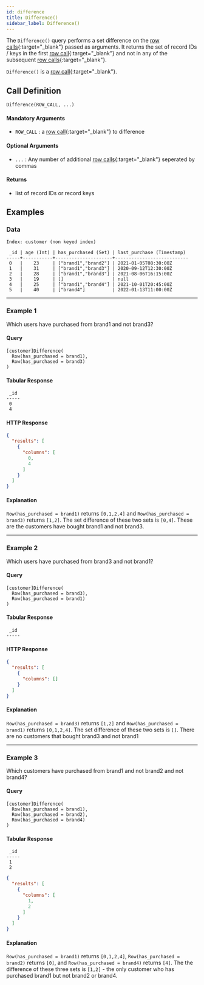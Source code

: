 ```yaml
---
id: difference
title: Difference()
sidebar_label: Difference()
---
```


The `Difference()` query performs a set difference on the [row calls](/pql-guide/pql#row-calls){:target="_blank"} passed as arguments. It returns the set of record IDs / keys in the first [row call](/pql-guide/pql#row-calls){:target="_blank"} and not in any of the subsequent [row calls](/pql-guide/pql#row-calls){:target="_blank"}. 

`Difference()` is a [row call](/pql-guide/pql#row-calls){:target="_blank"}.

## Call Definition

```pql
Difference(ROW_CALL, ...)
```

#### Mandatory Arguments
- `ROW_CALL` : a [row call](/pql-guide/pql#row-calls){:target="_blank"} to difference

#### Optional Arguments
- `...` : Any number of additional [row calls](/pql-guide/pql#row-calls){:target="_blank"} seperated by commas

#### Returns
- list of record IDs or record keys

## Examples
### Data
```
Index: customer (non keyed index)

 _id | age (Int) | has_purchased (Set) | last_purchase (Timestamp)
-----+-----------+---------------------+---------------------------
 0   |    23     | ["brand1","brand2"] | 2021-01-05T08:30:00Z
 1   |    31     | ["brand1","brand3"] | 2020-09-12T12:30:00Z
 2   |    28     | ["brand1","brand3"] | 2021-08-06T16:15:00Z
 3   |    19     | []                  | null
 4   |    25     | ["brand1","brand4"] | 2021-10-01T20:45:00Z
 5   |    40     | ["brand4"]          | 2022-01-13T11:00:00Z
```
-----------------------------------------------------------------------
### Example 1
Which users have purchased from brand1 and not brand3?
#### Query
```
[customer]Difference(
  Row(has_purchased = brand1), 
  Row(has_purchased = brand3)
)
```
#### Tabular Response
```
 _id
-----
 0
 4
```
#### HTTP Response
```json
{
  "results": [
    {
      "columns": [
        0,
        4
      ]
    }
  ]
}
```
#### Explanation
`Row(has_purchased = brand1)` returns `[0,1,2,4]` and `Row(has_purchased = brand3)` returns `[1,2]`. The set difference of these two sets is `[0,4]`. These are the customers have bought brand1 and not brand3.

-----------------------------------------------------------------------
### Example 2
Which users have purchased from brand3 and not brand1?
#### Query
```
[customer]Difference(
  Row(has_purchased = brand3),
  Row(has_purchased = brand1)
)
```
#### Tabular Response
```
 _id
-----
```
#### HTTP Response
```json
{
  "results": [
    {
      "columns": []
    }
  ]
}
```
#### Explanation
`Row(has_purchased = brand3)` returns `[1,2]` and `Row(has_purchased = brand1)` returns `[0,1,2,4]`. The set difference of these two sets is `[]`. There are no customers that bought brand3 and not brand1

-----------------------------------------------------------------------
### Example 3
Which customers have purchased from brand1 and not brand2 and not brand4?

#### Query
```
[customer]Difference(
  Row(has_purchased = brand1),
  Row(has_purchased = brand2),
  Row(has_purchased = brand4)
)
```

#### Tabular Response
```
 _id
-----
 1
 2
```

```json
{
  "results": [
    {
      "columns": [
        1,
        2
      ]
    }
  ]
}
```
#### Explanation
`Row(has_purchased = brand1)` returns `[0,1,2,4]`, `Row(has_purchased = brand2)` returns `[0]`, and `Row(has_purchased = brand4)` returns `[4]`. The the difference of these three sets is `[1,2]` - the only customer who has purchased brand1 but not brand2 or brand4.
